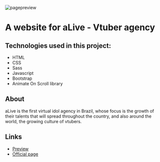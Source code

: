 ![pagepreview](pagepreview.gif)

# A website for aLive - Vtuber agency  

## Technologies used in this project:
- HTML
- CSS
- Sass
- Javascript
- Bootstrap
- Animate On Scroll library

## About

aLive is the first virtual idol agency in Brazil, whose focus is the growth of their talents that will spread throughout the country, and also around the world, the growing culture of vtubers.

## Links

- [Preview](https://joevtap-playthealive.netlify.app/)
- [Official page](https://playthealive.com)
